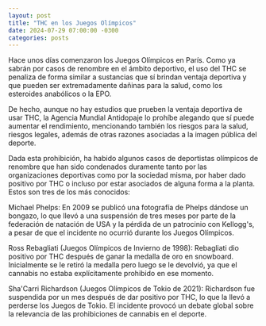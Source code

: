 ```yaml
---
layout: post
title: "THC en los Juegos Olímpicos"
date: 2024-07-29 07:00:00 -0300
categories: posts
---
```


Hace unos días comenzaron los Juegos Olímpicos en París. Como ya sabrán por casos de renombre en el ámbito deportivo, el uso del THC se penaliza de forma similar a sustancias que sí brindan ventaja deportiva y que pueden ser extremadamente dañinas para la salud, como los esteroides anabólicos o la EPO.

De hecho, aunque no hay estudios que prueben la ventaja deportiva de usar THC, la Agencia Mundial Antidopaje lo prohíbe alegando que sí puede aumentar el rendimiento, mencionando también los riesgos para la salud, riesgos legales, además de otras razones asociadas a la imagen pública del deporte.

Dada esta prohibición, ha habido algunos casos de deportistas olímpicos de renombre que han sido condenados duramente tanto por las organizaciones deportivas como por la sociedad misma, por haber dado positivo por THC o incluso por estar asociados de alguna forma a la planta. Estos son tres de los más conocidos:

Michael Phelps: En 2009 se publicó una fotografía de Phelps dándose un bongazo, lo que llevó a una suspensión de tres meses por parte de la federación de natación de USA y la pérdida de un patrocinio con Kellogg's, a pesar de que el incidente no ocurrió durante los Juegos Olímpicos.

Ross Rebagliati (Juegos Olímpicos de Invierno de 1998): Rebagliati dio positivo por THC después de ganar la medalla de oro en snowboard. Inicialmente se le retiró la medalla pero luego se le devolvió, ya que el cannabis no estaba explícitamente prohibido en ese momento.

Sha'Carri Richardson (Juegos Olímpicos de Tokio de 2021): Richardson fue suspendida por un mes después de dar positivo por THC, lo que la llevó a perderse los Juegos de Tokio. El incidente provocó un debate global sobre la relevancia de las prohibiciones de cannabis en el deporte.
